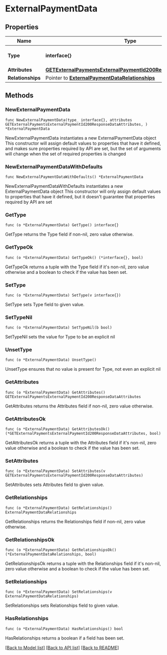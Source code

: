 # ExternalPaymentData

## Properties

Name | Type | Description | Notes
------------ | ------------- | ------------- | -------------
**Type** | **interface{}** | The resource&#39;s type | 
**Attributes** | [**GETExternalPaymentsExternalPaymentId200ResponseDataAttributes**](GETExternalPaymentsExternalPaymentId200ResponseDataAttributes.md) |  | 
**Relationships** | Pointer to [**ExternalPaymentDataRelationships**](ExternalPaymentDataRelationships.md) |  | [optional] 

## Methods

### NewExternalPaymentData

`func NewExternalPaymentData(type_ interface{}, attributes GETExternalPaymentsExternalPaymentId200ResponseDataAttributes, ) *ExternalPaymentData`

NewExternalPaymentData instantiates a new ExternalPaymentData object
This constructor will assign default values to properties that have it defined,
and makes sure properties required by API are set, but the set of arguments
will change when the set of required properties is changed

### NewExternalPaymentDataWithDefaults

`func NewExternalPaymentDataWithDefaults() *ExternalPaymentData`

NewExternalPaymentDataWithDefaults instantiates a new ExternalPaymentData object
This constructor will only assign default values to properties that have it defined,
but it doesn't guarantee that properties required by API are set

### GetType

`func (o *ExternalPaymentData) GetType() interface{}`

GetType returns the Type field if non-nil, zero value otherwise.

### GetTypeOk

`func (o *ExternalPaymentData) GetTypeOk() (*interface{}, bool)`

GetTypeOk returns a tuple with the Type field if it's non-nil, zero value otherwise
and a boolean to check if the value has been set.

### SetType

`func (o *ExternalPaymentData) SetType(v interface{})`

SetType sets Type field to given value.


### SetTypeNil

`func (o *ExternalPaymentData) SetTypeNil(b bool)`

 SetTypeNil sets the value for Type to be an explicit nil

### UnsetType
`func (o *ExternalPaymentData) UnsetType()`

UnsetType ensures that no value is present for Type, not even an explicit nil
### GetAttributes

`func (o *ExternalPaymentData) GetAttributes() GETExternalPaymentsExternalPaymentId200ResponseDataAttributes`

GetAttributes returns the Attributes field if non-nil, zero value otherwise.

### GetAttributesOk

`func (o *ExternalPaymentData) GetAttributesOk() (*GETExternalPaymentsExternalPaymentId200ResponseDataAttributes, bool)`

GetAttributesOk returns a tuple with the Attributes field if it's non-nil, zero value otherwise
and a boolean to check if the value has been set.

### SetAttributes

`func (o *ExternalPaymentData) SetAttributes(v GETExternalPaymentsExternalPaymentId200ResponseDataAttributes)`

SetAttributes sets Attributes field to given value.


### GetRelationships

`func (o *ExternalPaymentData) GetRelationships() ExternalPaymentDataRelationships`

GetRelationships returns the Relationships field if non-nil, zero value otherwise.

### GetRelationshipsOk

`func (o *ExternalPaymentData) GetRelationshipsOk() (*ExternalPaymentDataRelationships, bool)`

GetRelationshipsOk returns a tuple with the Relationships field if it's non-nil, zero value otherwise
and a boolean to check if the value has been set.

### SetRelationships

`func (o *ExternalPaymentData) SetRelationships(v ExternalPaymentDataRelationships)`

SetRelationships sets Relationships field to given value.

### HasRelationships

`func (o *ExternalPaymentData) HasRelationships() bool`

HasRelationships returns a boolean if a field has been set.


[[Back to Model list]](../README.md#documentation-for-models) [[Back to API list]](../README.md#documentation-for-api-endpoints) [[Back to README]](../README.md)


